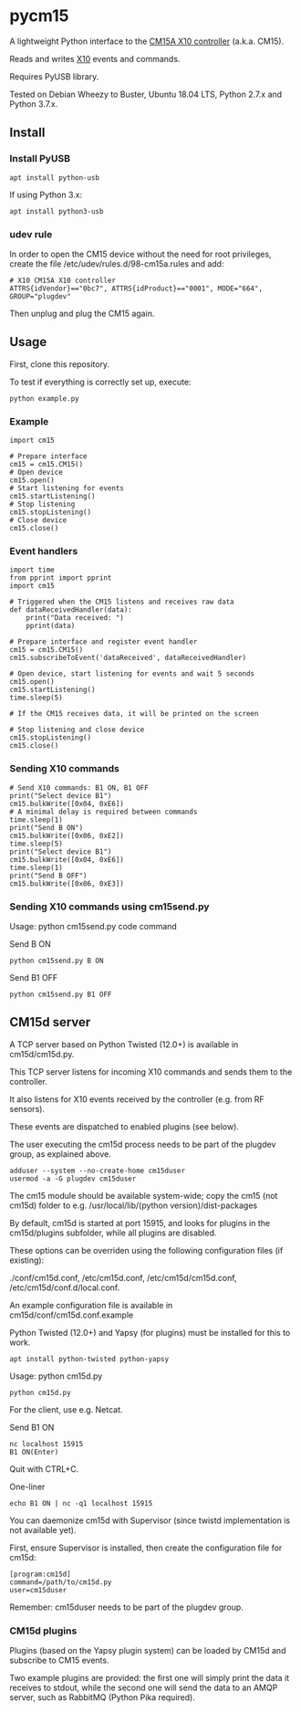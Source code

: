 # pycm15

A lightweight Python interface to the [CM15A X10 controller](http://kbase.x10.com/wiki/CM15A) (a.k.a. CM15).

Reads and writes [X10](https://en.wikipedia.org/wiki/X10_(industry_standard)) events and commands.

Requires PyUSB library.

Tested on Debian Wheezy to Buster, Ubuntu 18.04 LTS, Python 2.7.x and Python 3.7.x.

## Install

### Install PyUSB

    apt install python-usb

If using Python 3.x:

    apt install python3-usb

### udev rule

In order to open the CM15 device without the need for root privileges,
create the file /etc/udev/rules.d/98-cm15a.rules and add:

    # X10 CM15A X10 controller
    ATTRS{idVendor}=="0bc7", ATTRS{idProduct}=="0001", MODE="664", GROUP="plugdev"

Then unplug and plug the CM15 again.

## Usage

First, clone this repository.

To test if everything is correctly set up, execute:

    python example.py

### Example

    import cm15

    # Prepare interface
    cm15 = cm15.CM15()
    # Open device
    cm15.open()
    # Start listening for events
    cm15.startListening()
    # Stop listening
    cm15.stopListening()
    # Close device
    cm15.close()

### Event handlers

    import time
    from pprint import pprint
    import cm15

    # Triggered when the CM15 listens and receives raw data
    def dataReceivedHandler(data):
        print("Data received: ")
        pprint(data)

    # Prepare interface and register event handler
    cm15 = cm15.CM15()
    cm15.subscribeToEvent('dataReceived', dataReceivedHandler)

    # Open device, start listening for events and wait 5 seconds
    cm15.open()
    cm15.startListening()
    time.sleep(5)

    # If the CM15 receives data, it will be printed on the screen

    # Stop listening and close device
    cm15.stopListening()
    cm15.close()

### Sending X10 commands

    # Send X10 commands: B1 ON, B1 OFF
    print("Select device B1")
    cm15.bulkWrite([0x04, 0xE6])
    # A minimal delay is required between commands
    time.sleep(1)
    print("Send B ON")
    cm15.bulkWrite([0x06, 0xE2])
    time.sleep(5)
    print("Select device B1")
    cm15.bulkWrite([0x04, 0xE6])
    time.sleep(1)
    print("Send B OFF")
    cm15.bulkWrite([0x06, 0xE3])

### Sending X10 commands using cm15send.py

Usage: python cm15send.py code command

Send B ON

    python cm15send.py B ON

Send B1 OFF

    python cm15send.py B1 OFF

## CM15d server ##

A TCP server based on Python Twisted (12.0+) is available in cm15d/cm15d.py.

This TCP server listens for incoming X10 commands and sends them to the controller.

It also listens for X10 events received by the controller (e.g. from RF sensors).

These events are dispatched to enabled plugins (see below).

The user executing the cm15d process needs to be part of the plugdev group,
as explained above.

    adduser --system --no-create-home cm15duser
    usermod -a -G plugdev cm15duser

The cm15 module should be available system-wide; copy the cm15 (not cm15d) folder
to e.g. /usr/local/lib/(python version)/dist-packages

By default, cm15d is started at port 15915, and looks for plugins in the
cm15d/plugins subfolder, while all plugins are disabled.

These options can be overriden using the following configuration files (if existing):

./conf/cm15d.conf, /etc/cm15d.conf, /etc/cm15d/cm15d.conf, /etc/cm15d/conf.d/local.conf.

An example configuration file is available in cm15d/conf/cm15d.conf.example

Python Twisted (12.0+) and Yapsy (for plugins) must be installed for this to work.

    apt install python-twisted python-yapsy

Usage: python cm15d.py

    python cm15d.py

For the client, use e.g. Netcat.

Send B1 ON

    nc localhost 15915
    B1 ON(Enter)

Quit with CTRL+C.

One-liner

    echo B1 ON | nc -q1 localhost 15915

You can daemonize cm15d with Supervisor (since twistd implementation is not available yet).

First, ensure Supervisor is installed, then create the configuration file for cm15d:

    [program:cm15d]
    command=/path/to/cm15d.py
    user=cm15duser

Remember: cm15duser needs to be part of the plugdev group.

### CM15d plugins ###

Plugins (based on the Yapsy plugin system) can be loaded by CM15d and subscribe to CM15 events.

Two example plugins are provided: the first one will simply print the data it receives to stdout, while the second one will send the data to an AMQP server,
such as RabbitMQ (Python Pika required).
